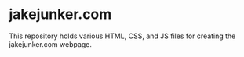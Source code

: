 # jakejunker.com

This repository holds various HTML, CSS, and JS files for creating the jakejunker.com webpage.
